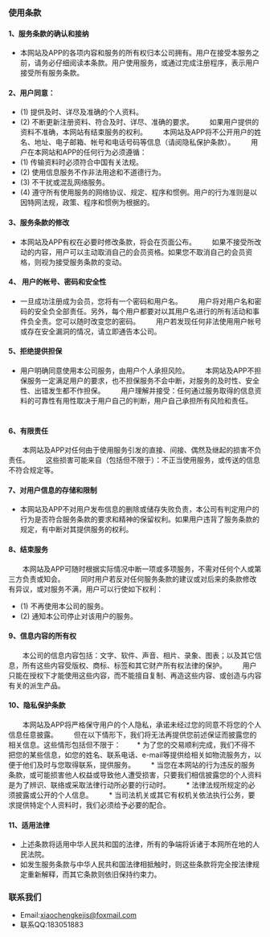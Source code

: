 
### 使用条款
#### 1、服务条款的确认和接纳
* 本网站及APP的各项内容和服务的所有权归本公司拥有。用户在接受本服务之前，请务必仔细阅读本条款。用户使用服务，或通过完成注册程序，表示用户接受所有服务条款。
　　
#### 2、用户同意：
* (1) 提供及时、详尽及准确的个人资料。
* (2) 不断更新注册资料、符合及时、详尽、准确的要求。
　　如果用户提供的资料不准确，本网站有结束服务的权利。
　　本网站及APP将不公开用户的姓名、地址、电子邮箱、帐号和电话号码等信息（请阅隐私保护条款）。
　　用户在本网站和APP的任何行为必须遵循：
* (1) 传输资料时必须符合中国有关法规。
* (2) 使用信息服务不作非法用途和不道德行为。
* (3) 不干扰或混乱网络服务。
* (4) 遵守所有使用服务的网络协议、规定、程序和惯例。用户的行为准则是以因特网法规，政策、程序和惯例为根据的。
　　
#### 3、服务条款的修改
* 本网站及APP有权在必要时修改条款，将会在页面公布。
　　如果不接受所改动的内容，用户可以主动取消自己的会员资格。如果您不取消自己的会员资格，则视为接受服务条款的变动。
#### 4、 用户的帐号、密码和安全性
* 一旦成功注册成为会员，您将有一个密码和用户名。
　　用户将对用户名和密码的安全负全部责任。另外，每个用户都要对以其用户名进行的所有活动和事件负全责。您可以随时改变您的密码。
　　用户若发现任何非法使用用户帐号或存在安全漏洞的情况，请立即通告本公司。
　　
#### 5、拒绝提供担保
* 用户明确同意使用本公司服务，由用户个人承担风险。
　　本网站及APP不担保服务一定满足用户的要求，也不担保服务不会中断，对服务的及时性、安全性、出错发生都不作担保。
　　用户理解并接受：任何通过服务取得的信息资料的可靠性有用性取决于用户自己的判断，用户自己承担所有风险和责任。
　　
#### 6、有限责任
　　本网站及APP对任何由于使用服务引发的直接、间接、偶然及继起的损害不负责任。
　　这些损害可能来自（包括但不限于）：不正当使用服务，或传送的信息不符合规定等。
#### 7、对用户信息的存储和限制
* 本网站及APP不对用户发布信息的删除或储存失败负责，本公司有判定用户的行为是否符合服务条款的要求和精神的保留权利。如果用户违背了服务条款的规定，有中断对其提供服务的权利。
　　
#### 8、结束服务
　　本网站及APP可随时根据实际情况中断一项或多项服务，不需对任何个人或第三方负责或知会。
　　同时用户若反对任何服务条款的建议或对后来的条款修改有异议，或对服务不满，用户可以行使如下权利：
* (1) 不再使用本公司的服务。
* (2) 通知本公司停止对该用户的服务。
　　
#### 9、信息内容的所有权
　　本公司的信息内容包括：文字、软件、声音、相片、录象、图表；以及其它信息，所有这些内容受版权、商标、标签和其它财产所有权法律的保护。
　　用户只能在授权下才能使用这些内容，而不能擅自复制、再造这些内容、或创造与内容有关的派生产品。
　　
#### 10、隐私保护条款
　　本网站及APP将严格保守用户的个人隐私，承诺未经过您的同意不将您的个人信息任意披露。
　　但在以下情形下，我们将无法再提供您前述保证而披露您的相关信息。这些情形包括但不限于：
　　* 为了您的交易顺利完成，我们不得不把您的某些信息，如您的姓名、联系电话、e-mail等提供给相关如物流服务方，以便于他们及时与您取得联系，提供服务。
　　* 当您在本网站的行为违反的服务条款，或可能损害他人权益或导致他人遭受损害，只要我们相信披露您的个人资料是为了辨识、联络或采取法律行动所必要的行动时。
　　* 法律法规所规定的必须披露或公开的个人信息。
　　* 当司法机关或其它有权机关依法执行公务，要求提供特定个人资料时，我们必须给予必要的配合。
　　
#### 11、适用法律
* 上述条款将适用中华人民共和国的法律，所有的争端将诉诸于本网所在地的人民法院。
* 如发生服务条款与中华人民共和国法律相抵触时，则这些条款将完全按法律规定重新解释，而其它条款则依旧保持约束力。
### 

### 联系我们
* Email:xiaochengkejis@foxmail.com
* 联系QQ:183051883

